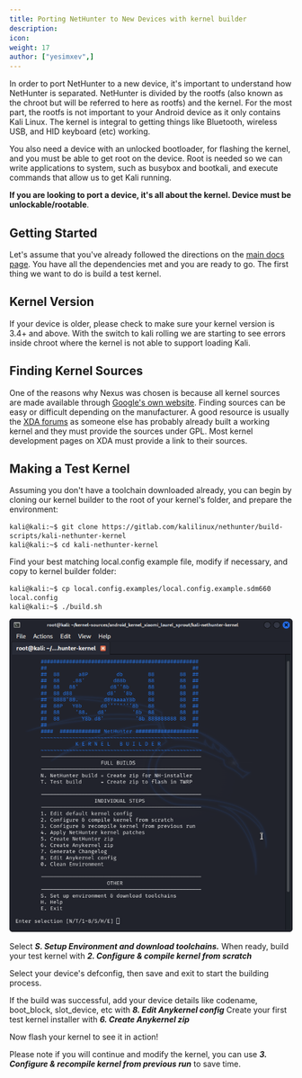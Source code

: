 ```yaml
---
title: Porting NetHunter to New Devices with kernel builder
description:
icon:
weight: 17
author: ["yesimxev",]
---
```


In order to port NetHunter to a new device, it's important to understand how NetHunter is separated. NetHunter is divided by the rootfs (also known as the chroot but will be referred to here as rootfs) and the kernel. For the most part, the rootfs is not important to your Android device as it only contains Kali Linux. The kernel is integral to getting things like Bluetooth, wireless USB, and HID keyboard (etc) working.

You also need a device with an unlocked bootloader, for flashing the kernel, and you must be able to get root on the device. Root is needed so we can write applications to system, such as busybox and bootkali, and execute commands that allow us to get Kali running.

**If you are looking to port a device, it's all about the kernel. Device must be unlockable/rootable**.

## Getting Started

Let's assume that you've already followed the directions on the [main docs page](/docs/nethunter/building-nethunter/). You have all the dependencies met and you are ready to go. The first thing we want to do is build a test kernel.

## Kernel Version

If your device is older, please check to make sure your kernel version is 3.4+ and above. With the switch to kali rolling we are starting to see errors inside chroot where the kernel is not able to support loading Kali.

## Finding Kernel Sources

One of the reasons why Nexus was chosen is because all kernel sources are made available through [Google's own website](https://android.googlesource.com). Finding sources can be easy or difficult depending on the manufacturer. A good resource is usually the [XDA forums](https://forum.xda-developers.com/) as someone else has probably already built a working kernel and they must provide the sources under GPL. Most kernel development pages on XDA must provide a link to their sources.

## Making a Test Kernel

Assuming you don't have a toolchain downloaded already, you can begin by cloning our kernel builder to the root of your kernel's folder, and prepare the environment:

```console
kali@kali:~$ git clone https://gitlab.com/kalilinux/nethunter/build-scripts/kali-nethunter-kernel
kali@kali:~$ cd kali-nethunter-kernel
```

Find your best matching local.config example file, modify if necessary, and copy to kernel builder folder:

```console
kali@kali:~$ cp local.config.examples/local.config.example.sdm660 local.config
kali@kali:~$ ./build.sh
```

![](nethunter-porting1.png)

Select ***S. Setup Environment and download toolchains.***
When ready, build your test kernel with ***2. Configure & compile kernel from scratch***

Select your device's defconfig, then save and exit to start the building process.

If the build was successful, add your device details like codename, boot_block, slot_device, etc with ***8. Edit Anykernel config***
Create your first test kernel installer with ***6. Create Anykernel zip***

Now flash your kernel to see it in action!

Please note if you will continue and modify the kernel, you can use ***3. Configure & recompile kernel from previous run*** to save time.

